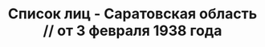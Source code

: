 ---
title: Список лиц - Саратовская область // от 3 февраля 1938 года
description: РГАСПИ, ф.17, т.6, оп.171, дело 414, лист 274
images:
- /disk/pictures/v06/17-171-414-274.jpg
- /disk/pictures/v06/17-171-414-275.jpg
- /disk/pictures/v06/17-171-414-276.jpg
- /disk/pictures/v06/17-171-414-277.jpg
- /disk/pictures/v06/17-171-414-278.jpg
- /disk/pictures/v06/17-171-414-279.jpg
---